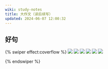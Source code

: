 ```yaml
---
wiki: study-notes
title: 大作文（读后续写）
updated: 2024-06-07 12:00:32
---
```


## 好句

{% swiper effect:coverflow %}
![](https://onep.hzchu.top/mount/pic/myself/materials/英语大作文/IMG_20240405_0001.avif)
![](https://onep.hzchu.top/mount/pic/myself/materials/英语大作文/IMG_20240405_0002.avif)
![](https://onep.hzchu.top/mount/pic/myself/materials/英语大作文/IMG_20240405_0003.avif)
![](https://onep.hzchu.top/mount/pic/myself/materials/英语大作文/IMG_20240405_0004.avif)
![](https://onep.hzchu.top/mount/pic/myself/materials/英语大作文/IMG_20240405_0005.avif)
![](https://onep.hzchu.top/mount/pic/myself/materials/英语大作文/IMG_20240405_0006.avif)

{% endswiper %}